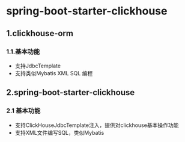 # spring-boot-starter-clickhouse
## 1.clickhouse-orm
### 1.1.基本功能
* 支持JdbcTemplate
* 支持类似Mybatis XML SQL 编程

## 2.spring-boot-starter-clickhouse
### 2.1 基本功能
* 支持ClickHouseJdbcTemplate注入，提供对clickhouse基本操作功能
* 支持XML文件编写SQL，类似Mybatis

